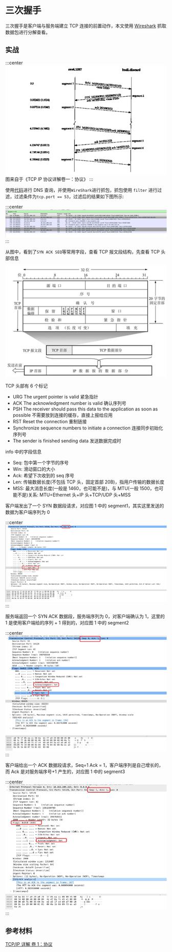 # 三次握手

三次握手是客户端与服务端建立 TCP 连接的前置动作，本文使用 [Wireshark](https://www.wireshark.org/) 抓取数据包进行分解查看。

## 实战

:::center
![An image](./image/three-hand.png)
图来自于《TCP IP 协议详解卷一：协议》
:::

使用[代码](https://github.com/sona0402/netty/blob/master/src/main/java/channelhandlers/TcpDnsClient.java)进行 DNS
查询，并使用`WireShark`进行抓包，抓包使用 `filter` 进行过滤，过滤条件为`tcp.port == 53`，过滤后的结果如下图所示:

:::center
![An image](./image/wireshark-nds-query.jpg)
:::

从图中，看到了`SYN ACK SEQ`等常用字段，查看 TCP 报文段结构，先查看 TCP 头部信息

![An image](./image/tcp-body.jpg)

TCP 头部有 6 个标记

- URG The urgent pointer is valid 紧急指针
- ACK The acknowledgment number is valid 确认序列号
- PSH The receiver should pass this data to the application as soon as possible 不需要放到连接的缓存，直接上报给应用
- RST Reset the connection 重制链接
- Synchronize sequence numbers to initiate a connection 连接同步初始化序列号
- The sender is finished sending data 发送数据完成时

info 中的字段信息

- Seq: 包中第一个字节的序号
- Win: 滑动窗口的大小
- Ack: 希望下次收到的 seq 序号
- Len: 传输数据长度(不包括 TCP 头，固定首部 20B)，指用户传输的数据长度
- MSS: 最大消息长度(一般是 1460，也可能不是)，与 MTU(一般 1500，也可能不是)关系: MTU=Ethernet 头+IP 头+TCP/UDP 头+MSS

客户端发出了一个 SYN 数据段请求，对应图 1 中的 segment1，其实这里发送的数据为客户端序列为 0

:::center
![An image](./image/three-wireshark-01.png)
:::

服务端返回一个 SYN ACK 数据段，服务端序列为 0，对客户端确认为 1，这里的 1 是使用客户端给的序列 + 1 得到的，对应图 1 中的 segment2

:::center
![An image](./image/three-wireshark-02.jpg)
:::

客户端给出一个 ACK 数据段请求，Seq=1 Ack = 1，客户端序列是自己增长的，而 Ack 是对服务端序号+1 产生的，对应图 1 中的 segment3

:::center
![An image](./image/three-wireshark-03.jpg)
:::

## 参考材料

[TCP/IP 详解 卷 1：协议](https://book.douban.com/subject/1088054/)
